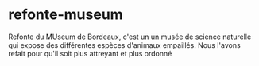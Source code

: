 # refonte-museum
Refonte du MUseum de Bordeaux, c'est un un musée de science naturelle qui expose des différentes espèces d'animaux empaillés. Nous l'avons refait pour qu'il soit plus attreyant et plus ordonné
